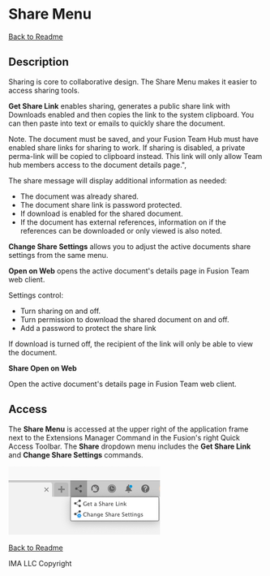 # Share Menu

[Back to Readme](../README.md)

## Description

Sharing is core to collaborative design. The Share Menu makes it easier to access sharing tools.

**Get Share Link** enables sharing, generates a public share link with Downloads enabled and then copies the link to the system clipboard. You can then paste into text or emails to quickly share the document.

Note. The document must be saved, and your Fusion Team Hub must have enabled share links for sharing to work. If sharing is disabled, a private perma-link will be copied to clipboard instead. This link will only allow Team hub members access to the document details page.",

The share message will display additional information as needed:

- The document was already shared.
- The document share link is password protected.
- If download is enabled for the shared document.
- If the document has external references, information on if the references can be downloaded or only viewed is also noted.

**Change Share Settings** allows you to adjust the active documents share settings from the same menu.

**Open on Web** opens the active document's details page in Fusion Team web client.

Settings control:

- Turn sharing on and off.
- Turn permission to download the shared document on and off.
- Add a password to protect the share link

If download is turned off, the recipient of the link will only be able to view the document.

**Share Open on Web**

Open the active document's details page in Fusion Team web client.

## Access

The **Share Menu** is accessed at the upper right of the application frame next to the Extensions Manager Command in the Fusion's right Quick Access Toolbar. The **Share** dropdown menu includes the **Get Share Link** and **Change Share Settings** commands.

![access](/docs/assets/sharemenu.png)

[Back to Readme](../README.md)

IMA LLC Copyright
